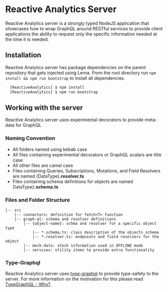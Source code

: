 # Reactive Analytics Server

Reactive Analytics server is a strongly typed NodeJS application that showcases how to wrap GraphQL around RESTful services to provide client applications the ability to request only the specific information needed at the time it is needed.

## Installation

Reactive Analytics server has package dependencies on the parent repository that gets injected using Lerna. From the root directory run `npm install && npm run bootstrap` to install all dependencies.

```sh
  [ReactiveAnalytics] $ npm install
  [ReactiveAnalytics] $ npm run bootstrap
```

## Working with the server

Reactive Analytics server uses experimental decorators to provide meta-data for GraphQL

### Naming Convention

- All folders named using kebab case
- All files containing experimental decorators or GraphQL scalars are title case
- All other files are camel case
- Files containing Queries, Subscriptions, Mutations, and Field Resolvers are named {DataType}**.resolver.ts**
- Files containing schema definitions for objects are named DataType}**.schema.ts**

### Files and Folder Structure

    |-- src
        |-- connectors: definition for fetch<T> function
        |-- graph-ql: schema and resolver definitions
            |-- {object-name}: schma and resolver for a specific object type
                |-- *.schema.ts: class description of the objects schema
                |-- *.resolver.ts: endpoints and field resolvers for the object
            |-- mock-data: stock information used in OFFLINE mode
            |-- services: utility items to provide extra functionality

### Type-Graphql

Reactive Analytics server uses [type-graphql](https://typegraphql.ml/) to provide type-safety to the server. For more information on the motivation for this please read [TypeGraphQL - Why?](https://typegraphql.ml/docs/introduction.html#why).
